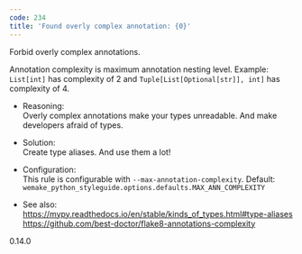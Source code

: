 ```yaml
---
code: 234
title: 'Found overly complex annotation: {0}'
---
```


Forbid overly complex annotations.

Annotation complexity is maximum annotation nesting level. Example:
`List[int]` has complexity of 2 and `Tuple[List[Optional[str]], int]`
has complexity of 4.

  - Reasoning:  
    Overly complex annotations make your types unreadable. And make
    developers afraid of types.

  - Solution:  
    Create type aliases. And use them a lot\!

  - Configuration:  
    This rule is configurable with `--max-annotation-complexity`.
    Default:
    `wemake_python_styleguide.options.defaults.MAX_ANN_COMPLEXITY`

  - See also:  
    <https://mypy.readthedocs.io/en/stable/kinds_of_types.html#type-aliases>
    <https://github.com/best-doctor/flake8-annotations-complexity>

<div class="versionadded">

0.14.0

</div>